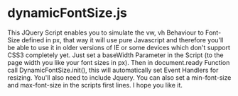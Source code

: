 dynamicFontSize.js
==================

This JQuery Script enables you to simulate the vw, vh Behaviour to Font-Size defined in px, that way it will use pure Javascript and therefore you'll be able to use it in older versions of IE or some devices which don't support CSS3 completely yet. Just set a baseWidth Parameter in the Script (to the page width you like your font sizes in px). Then in document.ready Function call DynamicFontSize.init(), this will automatically set Event Handlers for resizing. You'll also need to include Jquery. You can also set a min-font-size and max-font-size in the scripts first lines. I hope you like it.  
